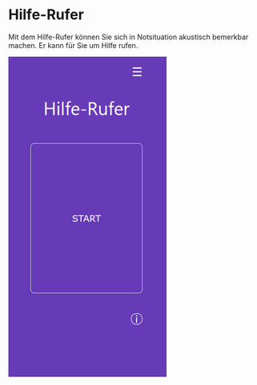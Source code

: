 # Hilfe-Rufer
Mit dem Hilfe-Rufer können Sie sich in Notsituation akustisch bemerkbar machen. Er kann für Sie um Hilfe rufen.

![Demo-Seite](./hilfe-rufer-demo.png)
